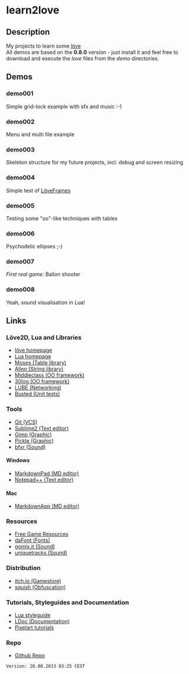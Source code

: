 # learn2love

## Description
My projects to learn some [löve](http://www.love2d.org)   
All demos are based on the **0.8.0** version - just install it and feel free to download and execute the *love* files from the *demo* directories.

## Demos
### demo001
Simple grid-lock example with sfx and music :-)

### demo002
Menu and multi file example

### demo003
Skeleton structure for my future projects, incl. debug and screen resizing

### demo004
Simple test of [LöveFrames](https://github.com/NikolaiResokav/LoveFrames)

### demo005
Testing some "oo"-like techniques with tables

### demo006
Psychodelic ellipses ;-)

### demo007
*First real game:* Ballon shooter

### demo008
Yeah, sound visualisation in Lua!

## Links
### Löve2D, Lua and Libraries
- [löve homepage](http://www.love2d.org) 
- [Lua homepage](http://www.lua.org/) 
- [Moses (Table library)](https://github.com/Yonaba/Moses/)
- [Allen (String library)](https://github.com/Yonaba/Allen/)
- [Middleclass (OO framework)](https://github.com/kikito/middleclass)
- [30log (OO framework)](https://github.com/Yonaba/30log)
- [LUBE (Networking)](http://love2d.org/forums/viewtopic.php?f=5&t=230)
- [Busted (Unit tests)](https://github.com/Olivine-Labs/busted/)

### Tools
- [Git (VCS)](http://git-scm.com/)
- [Sublime2 (Text editor)](http://www.sublimetext.com/)
- [Gimp (Graphic)](http://www.gimp.org/)
- [Pickle (Graphic)](http://ghttp://www.pickleeditor.com/) 
- [bfxr (Sound)](http://www.bfxr.net/) 

#### Windows
- [MarkdownPad (MD editor)](http://markdownpad.com/)
- [Notepad++ (Text editor)](http://notepad-plus-plus.org/)

#### Mac
- [MarkdownApp (MD editor)](http://mouapp.com/)

### Resources
- [Free Game Resources](https://love2d.org/wiki/Free_Game_Resources)
- [daFont (Fonts)](http://www.dafont.com/)   
- [gomix.it (Sound)](http://gomix.it/) 
- [uniquetracks (Sound)](http://www.uniquetracks.com/Free-Music-Loops.html)   

### Distribution
- [itch.io (Gamestore)](http://itch.io/)
- [squish (Obfuscation)](http://matthewwild.co.uk/projects/squish/home/)

### Tutorials, Styleguides and Documentation
- [Lua styleguide](https://github.com/Yonaba/lua-style-guide)
- [LDoc (Documentation)](https://github.com/stevedonovan/ldoc/)
- [Pixelart tutorials](http://www.hongkiat.com/blog/pixel-art-tutorials/) 

### Repo
- [Github Repo](https://github.com/slaubenberger/learn2love)

`Version: 20.08.2013 03:25 CEST`
